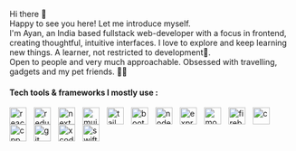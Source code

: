 <!-- <img src="https://github.com/ayan-IN/ImageAssets/blob/main/apple_wwdc.png" />
 -->
Hi there 👋<br/>
Happy to see you here! Let me introduce myself.<br/>
I'm Ayan, an India based fullstack web-developer with a focus in frontend, creating thoughtful, intuitive interfaces. I love to explore and keep learning new things. A learner, not restricted to development🤞.<br/>
Open to people and very much approachable. Obsessed with travelling, gadgets and my pet friends. 🐶🐾


#### Tech tools & frameworks I mostly use :

<img align="left" alt="react" width="30px" style="padding-right: 10px" src="https://cdn.jsdelivr.net/gh/devicons/devicon/icons/react/react-original.svg" /><img align="left" alt="redux" width="30px" style="padding-right: 10px" src="https://cdn.jsdelivr.net/gh/devicons/devicon/icons/redux/redux-original.svg" />
<img align="left" alt="next" width="30px" style="padding-right: 10px" src="https://cdn.jsdelivr.net/gh/devicons/devicon/icons/nextjs/nextjs-original.svg" />
<img align="left" alt="mui" width="30px" style="padding-right: 10px" src="https://cdn.jsdelivr.net/gh/devicons/devicon/icons/materialui/materialui-plain.svg" />
<img align="left" alt="tailwind" width="30px" style="padding-right: 10px" src="https://cdn.jsdelivr.net/gh/devicons/devicon/icons/tailwindcss/tailwindcss-plain.svg" />
<img align="left" alt="bootstrap" width="30px" style="padding-right: 10px" src="https://cdn.jsdelivr.net/gh/devicons/devicon/icons/bootstrap/bootstrap-original.svg" />
<img align="left" alt="node" width="30px" style="padding-right: 10px" src="https://cdn.jsdelivr.net/gh/devicons/devicon/icons/nodejs/nodejs-original.svg" />
<!-- <img align="left" alt="npm" width="30px" style="padding-right: 10px" src="https://cdn.jsdelivr.net/gh/devicons/devicon/icons/npm/npm-original-wordmark.svg" /> -->
<img align="left" alt="express" width="30px" style="padding-right: 10px" src="https://cdn.jsdelivr.net/gh/devicons/devicon/icons/express/express-original.svg" />
<img align="left" alt="mongodb" width="30px" style="padding-right: 10px" src="https://cdn.jsdelivr.net/gh/devicons/devicon/icons/mongodb/mongodb-original.svg" />
<img align="left" alt="firebase" width="30px" style="padding-right: 10px" src="https://cdn.jsdelivr.net/gh/devicons/devicon/icons/firebase/firebase-plain.svg" />
<img align="left" alt="c" width="30px" style="padding-right: 10px" src="https://cdn.jsdelivr.net/gh/devicons/devicon/icons/c/c-original.svg" />
<img align="left" alt="cpp" width="30px" style="padding-right: 10px" src="https://cdn.jsdelivr.net/gh/devicons/devicon/icons/cplusplus/cplusplus-original.svg" />
<img align="left" alt="git" width="30px" style="padding-right: 10px" src="https://cdn.jsdelivr.net/gh/devicons/devicon/icons/git/git-original.svg" />
<!-- <img align="left" alt="vscode" width="30px" style="padding-right: 10px" src="https://cdn.jsdelivr.net/gh/devicons/devicon/icons/vscode/vscode-original.svg" /> -->
<img align="left" alt="xcode" width="30px" style="padding-right: 10px" src="https://cdn.jsdelivr.net/gh/devicons/devicon/icons/xcode/xcode-original.svg" />
<img align="left" alt="swift" width="30px" style="padding-right: 10px" src="https://cdn.jsdelivr.net/gh/devicons/devicon/icons/swift/swift-original.svg" />
